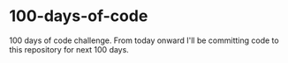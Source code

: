 # 100-days-of-code
100 days of code challenge. From today onward I'll be committing code to this repository for next 100 days.
